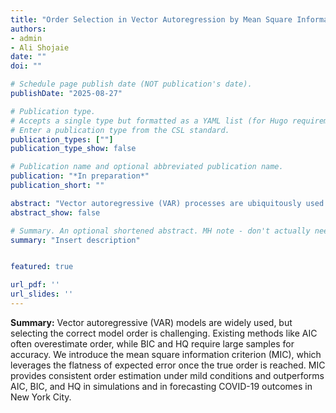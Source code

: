 ```yaml
---
title: "Order Selection in Vector Autoregression by Mean Square Information Criteria”"
authors:
- admin
- Ali Shojaie
date: ""
doi: ""

# Schedule page publish date (NOT publication's date).
publishDate: "2025-08-27"

# Publication type.
# Accepts a single type but formatted as a YAML list (for Hugo requirements).
# Enter a publication type from the CSL standard.
publication_types: [""]
publication_type_show: false

# Publication name and optional abbreviated publication name.
publication: "*In preparation*"
publication_short: ""

abstract: "Vector autoregressive (VAR) processes are ubiquitously used in economics, finance, and biology. Order selection is an essential step in fitting VAR models. While many order selection methods exist, all come with weaknesses. Order selection by minimizing AIC is a popular approach but is known to consistently overestimate the true order for processes of small dimension. On the other hand, methods based on BIC or the Hannan-Quinn (HQ) criteria are shown to require large sample sizes in order to accurately estimate the order for larger-dimensional processes. We propose the mean square information criterion (MIC) based on the observation that the expected squared error loss is flat once the fitted order reaches or exceeds the true order. MIC is shown to consistently estimate the order of the process under relatively mild conditions. Our simulation results show that MIC offers better performance relative to AIC, BIC, and HQ under misspecification. Furthermore, MIC offers better performance when forecasting COVID-19 outcomes in New York City."
abstract_show: false

# Summary. An optional shortened abstract. MH note - don't actually need this
summary: "Insert description"


featured: true

url_pdf: ''
url_slides: ''
---
```


**Summary:** Vector autoregressive (VAR) models are widely used, but selecting the correct model order is challenging. Existing methods like AIC often overestimate order, while BIC and HQ require large samples for accuracy. We introduce the mean square information criterion (MIC), which leverages the flatness of expected error once the true order is reached. MIC provides consistent order estimation under mild conditions and outperforms AIC, BIC, and HQ in simulations and in forecasting COVID-19 outcomes in New York City.